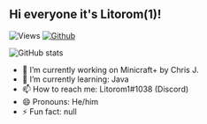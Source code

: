## Hi everyone it's Litorom(1)!

![Views](https://komarev.com/ghpvc/?username=Litoromtheme=vue)
[![Github](https://img.shields.io/github/followers/Litorom?label=Follow&style=social&theme=vue)](https://github.com/TheBigEye)

![GitHub stats](https://github-readme-stats.vercel.app/api?username=Litorom&count_private=true&show_icons=true&theme=vue)

- 🔭 I’m currently working on Minicraft+ by Chris J.
- 🌱 I’m currently learning: Java
- 📫 How to reach me: Litorom1#1038 (Discord)
- 😄 Pronouns: He/him
- ⚡ Fun fact: null

